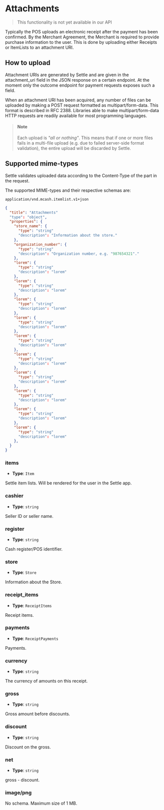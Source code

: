# Attachments

<!-- theme: warning -->
> This functionality is not yet available in our API

Typically the POS uploads an electronic receipt after the payment has been confirmed.
By the Merchant Agreement, the Merchant is required to provide purchase information to the user. This is done by uploading either Receipts or ItemLists to an attachment URI.

## How to upload

Attachment URIs are generated by Settle and are given in the attachment_uri field in the JSON response on a certain endpoint. At the moment only the outcome endpoint for payment requests exposes such a field.

When an attachment URI has been acquired, any number of files can be uploaded by making a POST request formatted as multipart/form-data. This format is described in RFC 2388. Libraries able to make multipart/form-data HTTP requests are readily available for most programming languages.

> #### Note
>
> Each upload is *"all or nothing"*. This means that if one or more files fails in a multi-file upload (e.g. due to failed server-side format validation), the entire upload will be discarded by Settle.

## Supported mime-types

Settle validates uploaded data according to the Content-Type of the part in the request.

The supported MIME-types and their respective schemas are:

`application/vnd.mcash.itemlist.v1+json`

```json json_schema
{
  "title": "Attachments"
  "type": "object",
  "properties": {
    "store_name": {
      "type": "string"
      "description": "Information about the store."
    },
    "organization_number": {
      "type": "string"
      "description": "Organization number, e.g. "987654321"."
    },
    "lorem": {
      "type": "string"
      "description": "lorem"
    },
    "lorem": {
      "type": "string"
      "description": "lorem"
    },
    "lorem": {
      "type": "string"
      "description": "lorem"
    },
    "lorem": {
      "type": "string"
      "description": "lorem"
    },
    "lorem": {
      "type": "string"
      "description": "lorem"
    },
    "lorem": {
      "type": "string"
      "description": "lorem"
    },
    "lorem": {
      "type": "string"
      "description": "lorem"
    },
    "lorem": {
      "type": "string"
      "description": "lorem"
    },
    "lorem": {
      "type": "string"
      "description": "lorem"
    },
    "lorem": {
      "type": "string"
      "description": "lorem"
    },
  }
}
```



### items

- **Type**: `Item`

Settle item lists. Will be rendered for the user in the Settle app.

#### 

### cashier

- **Type**: `string`

Seller ID or seller name.

#### 

### register

- **Type**: `string`

Cash register/POS identifier.

#### 

### store

- **Type**: `Store`

Information about the Store.

####

### receipt_items

- **Type**: `ReceiptItems`

Receipt items.

#### 

### payments

- **Type**: `ReceiptPayments`

Payments.

####

### currency

- **Type**: `string`

The currency of amounts on this receipt.

####

### gross

- **Type**: `string`

Gross amount before discounts.

####

### discount

- **Type**: `string`

Discount on the gross.

####

### net

- **Type**: `string`

gross - discount.

####

### image/png

No schema. Maximum size of 1 MB.
